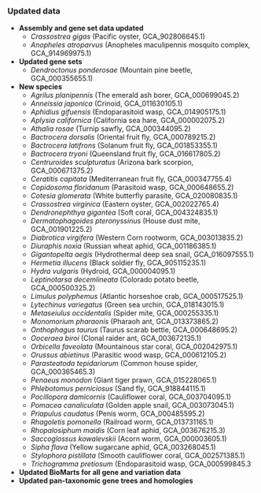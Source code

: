 ### Updated data
- **Assembly and gene set data updated**
  - _Crassostrea gigas_ (Pacific oyster, GCA_902806645.1)
  - _Anopheles atroparvus_ (Anopheles maculipennis mosquito complex, GCA_914969975.1)
- **Updated gene sets**
  - _Dendroctonus ponderosae_ (Mountain pine beetle, GCA_000355655.1) 
- **New species**
  - _Agrilus planipennis_ (The emerald ash borer, GCA_000699045.2)
  - _Anneissia japonica_ (Crinoid, GCA_011630105.1)
  - _Aphidius gifuensis_ (Endoparasitoid wasp, GCA_014905175.1)
  - _Aplysia californica_ (California sea hare, GCA_000002075.2)
  - _Athalia rosae_ (Turnip sawfly, GCA_000344095.2)
  - _Bactrocera dorsalis_ (Oriental fruit fly, GCA_000789215.2)
  - _Bactrocera latifrons_ (Solanum fruit fly, GCA_001853355.1)
  - _Bactrocera tryoni_ (Queensland fruit fly, GCA_016617805.2)
  - _Centruroides sculpturatus_ (Arizona bark scorpion, GCA_000671375.2)
  - _Ceratitis capitata_ (Mediterranean fruit fly, GCA_000347755.4)
  - _Copidosoma floridanum_ (Parasitoid wasp, GCA_000648655.2)
  - _Cotesia glomerata_ (White butterfly parasite, GCA_020080835.1)
  - _Crassostrea virginica_ (Eastern oyster, GCA_002022765.4)
  - _Dendronephthya gigantea_ (Soft coral, GCA_004324835.1)
  - _Dermatophagoides pteronyssinus_ (House dust mite, GCA_001901225.2)
  - _Diabrotica virgifera_ (Western Corn rootworm, GCA_003013835.2)
  - _Diuraphis noxia_ (Russian wheat aphid, GCA_001186385.1)
  - _Gigantopelta aegis_ (Hydrothermal deep sea snail, GCA_016097555.1)
  - _Hermetia illucens_ (Black soldier fly, GCA_905115235.1)
  - _Hydra vulgaris_ (Hydroid, GCA_000004095.1)
  - _Leptinotarsa decemlineata_ (Colorado potato beetle, GCA_000500325.2)
  - _Limulus polyphemus_ (Atlantic horseshoe crab, GCA_000517525.1)
  - _Lytechinus variegatus_ (Green sea urchin, GCA_018143015.1)
  - _Metaseiulus occidentalis_ (Spider mite, GCA_000255335.1)
  - _Monomorium pharaonis_ (Pharaoh ant, GCA_013373865.2)
  - _Onthophagus taurus_ (Taurus scarab bettle, GCA_000648695.2)
  - _Ooceraea biroi_ (Clonal raider ant, GCA_003672135.1)
  - _Orbicella faveolata_ (Mountainous star coral, GCA_002042975.1)
  - _Orussus abietinus_ (Parasitic wood wasp, GCA_000612105.2)
  - _Parasteatoda tepidariorum_ (Common house spider, GCA_000365465.3)
  - _Penaeus monodon_ (Giant tiger prawn, GCA_015228065.1)
  - _Phlebotomus perniciosus_ (Sand fly, GCA_918844115.1)
  - _Pocillopora damicornis_ (Cauliflower coral, GCA_003704095.1)
  - _Pomacea canaliculata_ (Golden apple snail, GCA_003073045.1)
  - _Priapulus caudatus_ (Penis worm, GCA_000485595.2)
  - _Rhagoletis pomonella_ (Railroad worm, GCA_013731165.1)
  - _Rhopalosiphum maidis_ (Corn leaf aphid, GCA_003676215.3)
  - _Saccoglossus kowalevskii_ (Acorn worm, GCA_000003605.1)
  - _Sipha flava_ (Yellow sugarcane aphid, GCA_003268045.1)
  - _Stylophora pistillata_ (Smooth cauliflower coral, GCA_002571385.1)
  - _Trichogramma pretiosum_ (Endoparasitoid wasp, GCA_000599845.3  
- **Updated BioMarts for all gene and variation data**
- **Updated pan-taxonomic gene trees and homologies**
